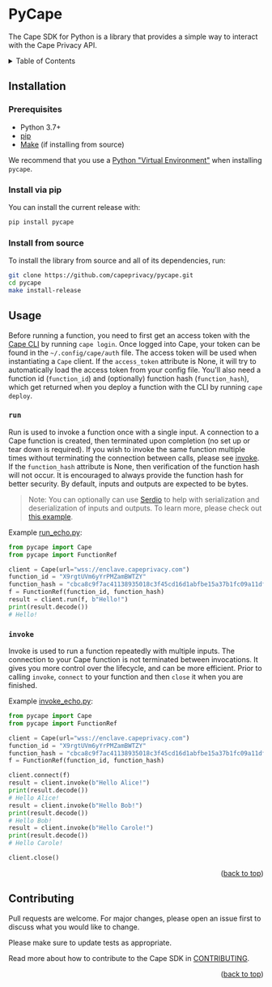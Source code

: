 # PyCape

The Cape SDK for Python is a library that provides a simple way to interact with the Cape Privacy API.

<details>
  <summary>Table of Contents</summary>
  <ol>
    <li><a href="#installation">Installation</a></li>
    <li><a href="#usage">Usage</a></li>
    <li><a href="#contributing">Contributing</a></li>
  </ol>
</details>


## Installation

### Prerequisites

* Python 3.7+
* [pip](https://pip.pypa.io/en/stable/installing/)
* [Make](https://www.gnu.org/software/make/) (if installing from source)

We recommend that you use a [Python "Virtual Environment"](https://packaging.python.org/tutorials/installing-packages/#creating-virtual-environments) when installing `pycape`.

### Install via pip
You can install the current release with:
```sh
pip install pycape
```

### Install from source

To install the library from source and all of its dependencies, run:
```sh
git clone https://github.com/capeprivacy/pycape.git
cd pycape
make install-release
```

## Usage

Before running a function, you need to first get an access token with the [Cape CLI](https://github.com/capeprivacy/cli) by running `cape login`. Once logged into Cape, your token can be found in the `~/.config/cape/auth` file. The access token will be used when instantiating a `Cape` client. If the `access_token` attribute is None, it will try to automatically load the access token from your config file. You'll also need a function id (`function_id`) and (optionally) function hash (`function_hash`), which get returned when you deploy a function with the CLI by running `cape deploy`.

### `run`

Run is used to invoke a function once with a single input. A connection to a Cape function is created, then terminated upon completion (no set up or tear down is required). If you wish to invoke the same function multiple times without terminating the connection between calls, please see [invoke](https://github.com/capeprivacy/pycape/#invoke). If the `function_hash` attribute is None, then verification of the function hash will not occur. It is encouraged to always provide the function hash for better security. By default, inputs and outputs are expected to be bytes.

> Note: You can optionally can use [Serdio](https://github.com/capeprivacy/pycape/tree/main/serdio) to help with serialization and deserialization of inputs and outputs. To learn more, please check out [this example](https://github.com/capeprivacy/pycape/tree/main/examples#mean-running-functions-on-python-types).

Example [run_echo.py](https://github.com/capeprivacy/pycape/blob/main/examples/run_echo.py):

```python
from pycape import Cape
from pycape import FunctionRef

client = Cape(url="wss://enclave.capeprivacy.com")
function_id = "X9rgtUVm6yYrPMZamBWTZY"
function_hash = "cbca8c9f7ac41138935018c3f45cd16d1abfbe15a37b1fc09a11dfbc3d44b447"
f = FunctionRef(function_id, function_hash)
result = client.run(f, b"Hello!")
print(result.decode())
# Hello!
```

### `invoke`

Invoke is used to run a function repeatedly with multiple inputs. The connection to your Cape function is not terminated between invocations. It gives you more control over the lifecycle, and can be more efficient. Prior to calling `invoke`, `connect` to your function and then `close` it when you are finished.

Example [invoke_echo.py](https://github.com/capeprivacy/pycape/blob/main/examples/invoke_echo.py):

```python
from pycape import Cape
from pycape import FunctionRef

client = Cape(url="wss://enclave.capeprivacy.com")
function_id = "X9rgtUVm6yYrPMZamBWTZY"
function_hash = "cbca8c9f7ac41138935018c3f45cd16d1abfbe15a37b1fc09a11dfbc3d44b447"
f = FunctionRef(function_id, function_hash)

client.connect(f)
result = client.invoke(b"Hello Alice!")
print(result.decode())
# Hello Alice!
result = client.invoke(b"Hello Bob!")
print(result.decode())
# Hello Bob!
result = client.invoke(b"Hello Carole!")
print(result.decode())
# Hello Carole!

client.close()
```

<p align="right">(<a href="#top">back to top</a>)</p>

## Contributing

Pull requests are welcome. For major changes, please open an issue first to discuss what you would like to change.

Please make sure to update tests as appropriate.

Read more about how to contribute to the Cape SDK in [CONTRIBUTING](https://github.com/capeprivacy/pycape/tree/main/CONTRIBUTING.md).

<p align="right">(<a href="#top">back to top</a>)</p>

